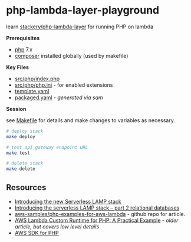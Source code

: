 # php-lambda-layer-playground

learn [stackery/php-lambda-layer](https://github.com/stackery/php-lambda-layer) for running PHP on lambda

**Prerequisites**

* [php](https://www.php.net/) 7.x
* [composer](https://getcomposer.org/) installed globally (used by makefile)

**Key Files**

* [src/php/index.php](src/php/index.php)
* [src/php/php.ini](src/php/php.ini) - for enabled extensions
* [template.yaml](template.yaml)
* [packaged.yaml](packaged.yaml) - *generated via sam*

**Session**

see [Makefile](Makefile) for details and make changes to variables as necessary.

```sh
# deploy stack
make deploy

# test api gateway endpoint URL
make test

# delete stack
make delete

```

## Resources

* [Introducing the new Serverless LAMP stack](https://aws.amazon.com/blogs/compute/introducing-the-new-serverless-lamp-stack/)
* [Introducing the serverless LAMP stack – part 2 relational databases](https://aws.amazon.com/blogs/compute/introducing-the-serverless-lamp-stack-part-2-relational-databases/)
* [aws-samples/php-examples-for-aws-lambda](https://github.com/aws-samples/php-examples-for-aws-lambda) - github repo for article.
* [AWS Lambda Custom Runtime for PHP: A Practical Example](https://aws.amazon.com/blogs/apn/aws-lambda-custom-runtime-for-php-a-practical-example/) - *older article, but covers low level details*
* [AWS SDK for PHP](https://aws.amazon.com/sdk-for-php/)